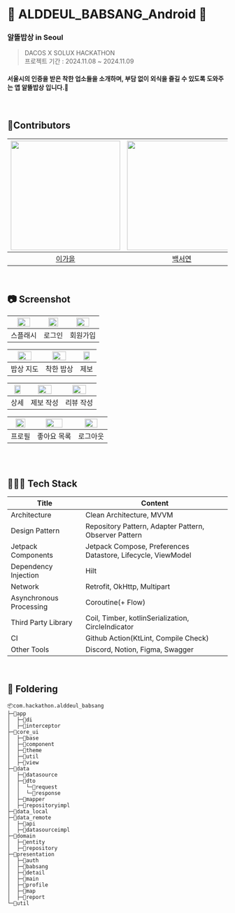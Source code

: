 # 💙 ALDDEUL_BABSANG_Android 💙
### 알뜰밥상 in Seoul
> DACOS X SOLUX HACKATHON</br>
> 프로젝트 기간 : 2024.11.08 ~ 2024.11.09 </br>
#### 서울시의 인증을 받은 착한 업소들을 소개하며, 부담 없이 외식을 즐길 수 있도록 도와주는 앱 **알뜰밥상** 입니다.🍱 </br>
</br>

## 💙Contributors
|<img src="https://avatars.githubusercontent.com/u/91470334?v=4" width="250" />|<img src="https://avatars.githubusercontent.com/u/166610834?v=4" width="250" />|
|:---------:|:---------:|
|[이가을](https://github.com/gaeulzzang)|[백서연](https://github.com/seoyeonsw)|

</br>

## 📷 Screenshot
|<img src="https://github.com/user-attachments/assets/f72927e4-0267-4b9e-a4b6-80ef43e68891" width=70% />|<img src="https://github.com/user-attachments/assets/e700ce91-332a-4c12-9d34-d3af8cd6b11a" width=70% />|<img src="https://github.com/user-attachments/assets/8767a2d3-f5b1-4216-b095-af4e191acad1" width=70% />|
|:---------:|:---------:|:---------:|
|스플래시|로그인|회원가입|

|<img src="https://github.com/user-attachments/assets/218106a5-08f2-407a-8980-70574348f3bf" width=70% />|<img src="https://github.com/user-attachments/assets/0194f1f4-e66f-4cb5-af71-a3df649037ba" width=70% />|<img src="https://github.com/user-attachments/assets/88c78384-e0b8-4914-9487-e430f2edc077" width=70% />|
|:---------:|:---------:|:---------:|
|밥상 지도|착한 밥상|제보|

|<img src="https://github.com/user-attachments/assets/7cb93f86-eccd-4f25-9c78-4a8f4decabd1" width=70% />|<img src="https://github.com/user-attachments/assets/0b0234bc-7a41-4e12-ac52-f54de4e6abb7" width=70% />|<img src="https://github.com/user-attachments/assets/d600b3c1-023b-4d7e-928f-85132dd3e6bd" width=70% />|
|:---------:|:---------:|:---------:|
|상세|제보 작성|리뷰 작성|

|<img src="https://github.com/user-attachments/assets/366a853e-5676-40a0-9e28-42f6ded393c9" width=70% />|<img src="https://github.com/user-attachments/assets/f851d023-9815-4624-8aeb-7fcf362dd23e" width=70% />|<img src="https://github.com/user-attachments/assets/a08fa9fd-1fff-4daf-be6e-3f64b688e9ca" width=70% />|
|:---------:|:---------:|:---------:|
|프로필|좋아요 목록|로그아웃|

</br>
</br>



## 👩🏻‍💻 Tech Stack
| Title | Content |
| ------------ | -------------------------- |
| Architecture | Clean Architecture, MVVM  |
| Design Pattern | Repository Pattern, Adapter Pattern, Observer Pattern |
| Jetpack Components | Jetpack Compose, Preferences Datastore, Lifecycle, ViewModel  |
| Dependency Injection | Hilt  |
| Network | Retrofit, OkHttp, Multipart  |
| Asynchronous Processing | Coroutine(+ Flow)  |
| Third Party Library | Coil, Timber, kotlinSerialization, CircleIndicator  |
| CI | Github Action(KtLint, Compile Check)  |
| Other Tools | Discord, Notion, Figma, Swagger  |\
</br>

## 📁 Foldering
```
📦com.hackathon.alddeul_babsang
├─📂app
│  ├─📂di
│  ├─📂interceptor
├─📂core_ui
│  ├─📂base
│  ├─📂component
│  ├─📂theme
│  ├─📂util
│  ├─📂view
├─📂data
│  ├─📂datasource
│  ├─📂dto
│  │  └─📂request
│  │  └─📂response
│  ├─📂mapper
│  ├─📂repositoryimpl
├─📂data_local
├─📂data_remote
│  ├─📂api
│  ├─📂datasourceimpl
├─📂domain
│  ├─📂entity
│  ├─📂repository
├─📂presentation
│  ├─📂auth
│  ├─📂babsang
│  ├─📂detail
│  ├─📂main
│  ├─📂profile
│  ├─📂map
│  ├─📂report
└─📂util
```
</br>


